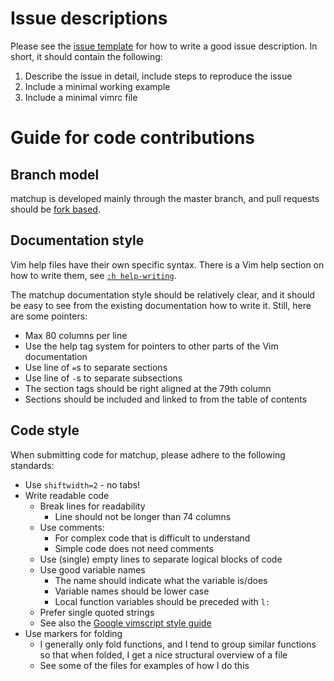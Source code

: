 # Issue descriptions

Please see the [issue template](ISSUE_TEMPLATE.md) for how to write a good
issue description. In short, it should contain the following:

1. Describe the issue in detail, include steps to reproduce the issue
2. Include a minimal working example
3. Include a minimal vimrc file

# Guide for code contributions

## Branch model

matchup is developed mainly through the master branch, and pull requests should
be [fork based](https://help.github.com/articles/using-pull-requests/).

## Documentation style

Vim help files have their own specific syntax. There is a Vim help section on
how to write them, see [`:h
help-writing`](http://vimdoc.sourceforge.net/htmldoc/helphelp.html#help-writing).

The matchup documentation style should be relatively clear, and it should be
easy to see from the existing documentation how to write it. Still, here are
some pointers:

- Max 80 columns per line
- Use the help tag system for pointers to other parts of the Vim documentation
- Use line of `=`s to separate sections
- Use line of `-`s to separate subsections
- The section tags should be right aligned at the 79th column
- Sections should be included and linked to from the table of contents

## Code style

When submitting code for matchup, please adhere to the following standards:

- Use `shiftwidth=2` - no tabs!
- Write readable code
  - Break lines for readability
    - Line should not be longer than 74 columns
  - Use comments:
    - For complex code that is difficult to understand
    - Simple code does not need comments
  - Use (single) empty lines to separate logical blocks of code
  - Use good variable names
    - The name should indicate what the variable is/does
    - Variable names should be lower case
    - Local function variables should be preceded with `l:`
  - Prefer single quoted strings
  - See also the [Google vimscript style
    guide](https://google.github.io/styleguide/vimscriptguide.xml)
- Use markers for folding
  - I generally only fold functions, and I tend to group similar functions so
    that when folded, I get a nice structural overview of a file
  - See some of the files for examples of how I do this

